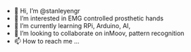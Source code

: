 - 👋 Hi, I’m @stanleyengr
- 👀 I’m interested in EMG controlled prosthetic hands
- 🌱 I’m currently learning RPi, Arduino, AI, 
- 💞️ I’m looking to collaborate on inMoov, pattern recognition 
- 📫 How to reach me ...

<!---
stanleyengr/stanleyengr is a ✨ special ✨ repository because its `README.md` (this file) appears on your GitHub profile.
You can click the Preview link to take a look at your changes.
--->
